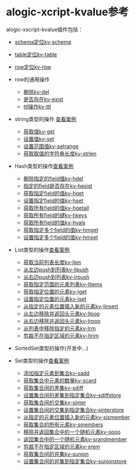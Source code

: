 alogic-xcript-kvalue参考
=======================

alogic-xscript-kvalue插件包括：

- [schema定位kv-schema](plugins/kv-schema.md)
- [table定位kv-table](plugins/kv-table.md)
- [row定位kv-row](plugins/kv-row.md)
- row的通用操作
	- [删除kv-del](plugins/kv-del.md)
	- [是否存在kv-exist](plugins/kv-exist.md)
	- [ttl操作kv-ttl](plugins/kv-ttl.md)
- string类型的操作 [查看案例](plugins/case.string.md)
	- [获取值kv-get](plugins/kv-get.md)
	- [设置值kv-set](plugins/kv-set.md)
	- [设置范围值kv-setrange](plugins/kv-setrange.md)
	- [获取取值的字符串长度kv-strlen](plugins/kv-strlen.md)
- Hash类型的操作[查看案例](plugins/case.hash.md)
	- [删除指定的field值kv-hdel](plugins/kv-hdel.md)
	- [指定的field是否存在kv-hexist](plugins/kv-hexist.md)
	- [获取指定field的值kv-hget](plugins/kv-hget.md)
	- [设置指定field的值kv-hset](plugins/kv-hset.md)
	- [获取所有field的值kv-hgetall](plugins/kv-hgetall.md)
	- [获取所有field的键kv-hkeys](plugins/kv-hkeys.md)
	- [获取所有field的值kv-hvals](plugins/kv-hvals.md)
	- [获取指定多个field的值kv-hmget](plugins/kv-hmget.md)
	- [设置指定多个field的值kv-hmset](plugins/kv-hmset.md)
- List类型的操作[查看案例](plugins/case.list.md)
	- [获取当前列表长度kv-llen](plugins/kv-llen.md)
	- [从左边push到列表kv-llpush](plugins/kv-llpush.md)
	- [从右边push到列表kv-lrpush](plugins/kv-lrpush.md)
	- [获取指定范围的元素列表kv-litems](plugins/kv-litems.md)
	- [获取指定位置的元素kv-lget](plugins/kv-lget.md)
	- [设置指定位置的元素kv-lset](plugins/kv-lset.md)
	- [从指定的元素位置插入新的元素kv-linsert](plugins/kv-linsert.md)
	- [从左边移除并返回头元素kv-llpop](plugins/kv-llpop.md)
	- [从右边移除并返回头元素kv-lrpop](plugins/kv-llpop.md)
	- [从列表中移除指定的元素kv-lrm](plugins/kv-lrm.md)
	- [剪裁不在指定区域的元素kv-ltrim](plugins/kv-ltrim.md)
	
- SortedSet类型的操作(开发中...)
- Set类型的操作[查看案例](plugins/case.set.md)
	- [添加指定元素到集合kv-sadd](plugins/kv-sadd.md)
	- [获取集合中元素的数量kv-scard](plugins/kv-scard.md)
	- [获取集合间的差集kv-sdiff](plugins/kv-sdiff.md)
	- [设置集合间的差集到指定集合kv-sdiffstore](plugins/kv-sdiffstore.md)
	- [获取集合间的交集kv-sinter](plugins/kv-sinter.md)
	- [设置集合间的交集到指定集合kv-sinterstore](plugins/kv-sinterstore.md)
	- [从指定的元素位置插入新的元素kv-sismember](plugins/kv-sismember.md)
	- [获取集合的所有元素kv-smembers](plugins/kv-smembers.md)
	- [移除并返回集合中的一个随机元素kv-spop](plugins/kv-spop.md)
	- [返回集合中的一个随机元素kv-srandmember](plugins/kv-srandmember.md)
	- [剪裁不在指定区域的元素kv-srem](plugins/kv-srem.md)
	- [获取集合间的并集kv-sunion](plugins/kv-sunion.md)
	- [设置集合间的并集到指定集合kv-sunionstore](plugins/kv-sunionstore.md)


